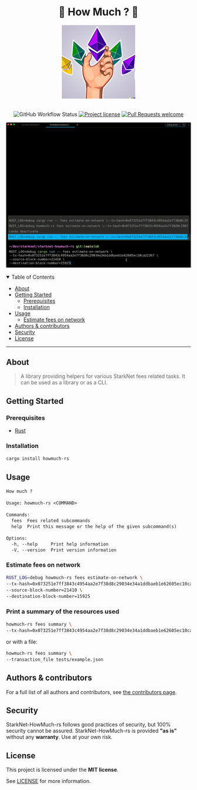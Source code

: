 <div align="center">
  <h1>🐺 How Much ? 🦀</h1>
  <img src="docs/images/logo.png" height="200">
  <br />
</div>

<div align="center">
<br />

![GitHub Workflow Status](https://img.shields.io/github/workflow/status/abdelhamidbakhta/starknet-howmuch-rs/test?style=flat-square&logo=github)
[![Project license](https://img.shields.io/github/license/abdelhamidbakhta/starknet-howmuch-rs.svg?style=flat-square)](LICENSE)
[![Pull Requests welcome](https://img.shields.io/badge/PRs-welcome-ff69b4.svg?style=flat-square)](https://github.com/abdelhamidbakhta/starknet-howmuch-rs/issues?q=is%3Aissue+is%3Aopen+label%3A%22help+wanted%22)

</div>

![](docs/images/demo.gif)

<details open="open">
<summary>Table of Contents</summary>

- [About](#about)
- [Getting Started](#getting-started)
  - [Prerequisites](#prerequisites)
  - [Installation](#installation)
- [Usage](#usage)
  - [Estimate fees on network](#estimate-fees-on-network)
- [Authors \& contributors](#authors--contributors)
- [Security](#security)
- [License](#license)

</details>

---

## About

> A library providing helpers for various StarkNet fees related tasks.
> It can be used as a library or as a CLI.

## Getting Started

### Prerequisites

- [Rust](https://www.rust-lang.org/tools/install)

### Installation

```bash
cargo install howmuch-rs
```

## Usage

```
How much ?

Usage: howmuch-rs <COMMAND>

Commands:
  fees  Fees related subcommands
  help  Print this message or the help of the given subcommand(s)

Options:
  -h, --help     Print help information
  -V, --version  Print version information
```

### Estimate fees on network

```bash
RUST_LOG=debug howmuch-rs fees estimate-on-network \
--tx-hash=0x073251e7ff3843c4954aa2e7f38d8c29034e34a1ddbaeb1e62605ec10ca22367 \
--source-block-number=21410 \
--destination-block-number=15925
```

### Print a summary of the resources used
```bash
howmuch-rs fees summary \
--tx-hash=0x073251e7ff3843c4954aa2e7f38d8c29034e34a1ddbaeb1e62605ec10ca22367
```

or with a file:
```bash
howmuch-rs fees summary \
--transaction_file tests/example.json
```

## Authors & contributors

For a full list of all authors and contributors, see [the contributors page](https://github.com/abdelhamidbakhta/starknet-howmuch-rs/contributors).

## Security

StarkNet-HowMuch-rs follows good practices of security, but 100% security cannot be assured.
StarkNet-HowMuch-rs is provided **"as is"** without any **warranty**. Use at your own risk.


## License

This project is licensed under the **MIT license**.

See [LICENSE](LICENSE) for more information.
